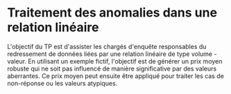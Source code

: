 # Traitement des anomalies dans une relation linéaire

L'objectif du TP est d'assister les chargés d'enquête responsables du redressement de données liées par une relation linéaire de type volume - valeur. En utilisant un exemple fictif, l'objectif est de générer un prix moyen robuste qui ne soit pas influencé de manière significative par des valeurs aberrantes. Ce prix moyen peut ensuite être appliqué pour traiter les cas de non-réponse ou les valeurs atypiques.
